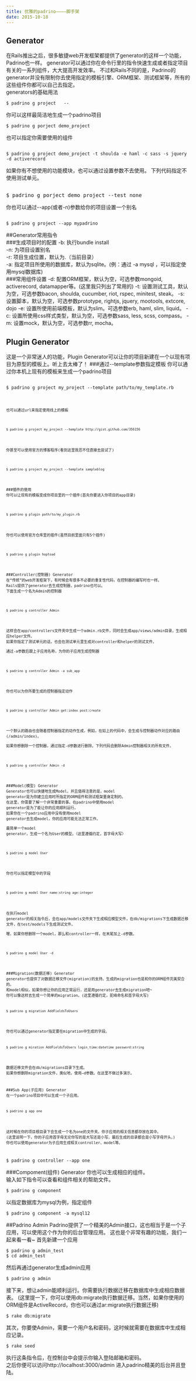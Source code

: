 ```yaml
---
title: 优雅的padrino————脚手架
date: 2015-10-18
---
```

## Generator
在Rails推出之后，很多敏捷web开发框架都提供了generator的这样一个功能，Padrino也一样。
generator可以通过你在命令行里的指令快速生成或者指定项目有关的一系列组件，大大提高开发效率。
不过和Rails不同的是，Padrino的generator并没有限制你去使用指定的模板引擎、ORM框架、测试框架等，所有的这些组件你都可以自己去指定。  
generators的基础用法
<pre><code>$ padrino g project <the_app_name> </path/to/create/app> --<component-name><value>
</code></pre>

你可以这样最简洁地生成一个padrino项目
<pre><code>$ padrino g porject demo_project
</code></pre>

也可以指定你需要使用的组件
<pre><code>
$ padrino g project demo_project -t shoulda -e haml -c sass -s jquery -d activerecord
</code></pre>

如果你有不想使用的功能模块，也可以通过设置参数不去使用。
下列代码指定不使用测试单元。
<pre></code>
$ padrino g porject demo_project --test none
</code></pre>

你也可以通过--app(或者-n)参数给你的项目设置一个别名
<pre><code>
$ padrino g project --app mypadrino
</code></pre>

##Generator常用指令  
###生成项目时的配置
-b: 执行bundle install  
-n: 为项目设置别名  
-r: 项目生成位置，默认为.（当前目录）  
-a: 指定项目所使用的数据库，默认为sqlite。(例：通过 -a mysql ，可以指定使用mysql数据库)  
###常用组件设置
-d: 配置ORM框架，默认为空，可选参数mongoid, activerecord, datamapper等。(这里我只列出了常用的)
-t: 设置测试工具，默认为空，可选参数bacon, shoulda, cucumber, riot, rspec, minitest, steak。
-s: 设置脚本，默认为空，可选参数prototype, rightjs, jquery, mootools, extcore, dojo
-e: 设置所使用前端模板，默认为slim。可选参数erb, haml, slim, liquid。
-c: 设置所使用css样式类型，默认为空，可选参数sass, less, scss, compass。
-m: 设置mock，默认为空，可选参数rr, mocha。

## Plugin Generator
这是一个非常迷人的功能，Plugin Generator可以让你的项目新建在一个以现有项目为原型的模板上。听上去太棒了！
###通过--template参数指定模板
你可以通过你本机上现有的模板来生成一个padrino项目
<pre><code>
$ padrino g project my_project --template path/to/my_template.rb
</pre><code>

也可以通过url来指定使用线上的模板
<pre><code>
$ padrino g project my_project --template http://gist.github.com/356156
</code></pre>

你甚至可以使用官方的博客程序(看到这里我忍不住直接去尝试了)
<pre><code>
$ padrino g project my_project --template sampleblog
</code></pre>

###插件的使用
你可以让现有的模板变成你项目里的一个插件(首先你要进入你项目的app目录)
<pre><code>
$ padrino g plugin path/to/my_plugin.rb
</code></pre>

你也可以使用官方仓库里的插件(虽然目前里面只有5个插件)
<pre><code>
$ padrino g plugin hoptoad
</code></pre>

###Controller(控制器) Generator
在“传统”的web开发框架下，有时候会有很多不必要的重复性代码，在控制器的编写时也一样。
Rails提供了generator去生成控制器，padrino也可以。
下面生成一个名为Admin的控制器
<pre><code>
$ padrino g controller Admin
</code></pre>
这样会在app/controllers文件夹中生成一个admin.rb文件，同时会生成app/views/admin目录，生成相应helper文件。
如果你指定了测试单元的话，也会在测试单元里生成对controller和helper的测试文件。  
通过-a参数后跟上子应用名称，为你的子应用生成控制器
<pre><code>
$ padrino g controller Admin -a sub_app
</code></pre>
你也可以为你所要生成的控制器指定动作
<pre><code>
$ padrino g controller Admin get:index post:create
</code></pre>
一个默认的路由也会随着控制器指定的动作生成，例如，在如上的代码中，会生成与控制器动作对应的路由(/admin/index)。  
如果你想删除一个控制器，通过指定-d参数进行删除。下列代码会删除Admin控制器相关的所有文件。
<pre><code>
$ padrino g controller Admin -d
</code></pre>

###Model(模型) Generator
Generator也可以快捷地生成Model，并且值得注意的是，model generator是为你建立应用时所指定的ORM组件和测试框架量身定制的。
在这里，你需要了解一个非常重要的事。在padrino中使用model generator是为了能让你的应用顺利运行。
如果你在一个padrino应用中没有使用model generator去生成model，你的应用可能无法正常工作。  
最简单一个model generator，生成一个名为User的模型。（这里遵循约定，首字母大写）
<pre><code>
$ padrino g model User
</code></pre>
你也可以指定模型中的字段
<pre><code>
$ padrino g model User name:string age:integer
</code></pre>
在执行model generator的相关指令后，会在app/models文件夹下生成相应模型文件，在db/migrations下生成数据迁移文件，在test/models下生成测试文件。  
喔，如果你想删除一个model，那么和controller一样，在末尾加上-d参数。
<pre><code>
$ padrino g model User -d
</code></pre>

###Migration(数据迁移) Generator
generator也提供了对数据迁移文件(migration)的支持。生成的migration也是和你的ORM组件完美契合的。
和model相似，如果你想让你的应用正常运行，还是用generator去生成migration吧~
你可以像这样去生成一个简单的migration。(这里遵循约定，驼峰命名和首字母大写)
<pre><code>$ padrino g migration AddFieldsToUsers
</code></pre>
你也可以通过generator指定要在migration中生成的字段。
<pre><code>$ padrino g miration AddFieldsToUsers login_time:datetime password:string
</code></pre>
数据迁移文件会在db/migrations目录下生成。
如果你想删除migration文件，类似地，使用—d参数。在这里不做过多演示。

###Sub App(子应用) Generator
在一个padrino项目中可以生成一个子应用。
<pre><code>$ padrino g app one
</code></pre>
这时候在你的项目根目录下会生成一个名为one的文件夹。你子应用的相关信息都存放在其中。
(这里说明一下，你的子应用首字母无论你写的是大写还是小写，最后生成的目录都会是小写字母开头。)
你也可以使用generator为子应用生成相关controller、model等。
<pre></code>$ padrino g controller --app one
</code></pre>
###Compoment(组件) Generator
你也可以生成相应的组件。  
输入如下指令可以查看和组件相关的帮助文件。
<pre><code>$ padrino g component
</code></pre>
以指定数据库为mysql为例，指定组件
<pre><code>$ padrino g component -a mysql12
</code></pre>

##Padrino Admin
Padrino提供了一个精美的Admin接口，这也相当于是一个子应用，可以使用这个作为你的后台管理应用。
这也是个非常有趣的功能，我们一起来看一看~
首先新建一个应用
<pre><code>$ padrino g admin_test  
$ cd admin_test
</code></pre>
然后再通过generator生成admin应用
<pre><code>$ padrino g admin
</code></pre>
接下来，想让admin能顺利运行。你需要执行数据迁移在数据库中生成相应数据表。
(这里提一下，你可以使用db:migrate执行数据迁移。当然，如果你使用的ORM组件是ActiveRecord，你也可以通过ar:migrate执行数据迁移)
<pre><code>$ rake db:migrate
</code></pre>
其次，你要使Admin，需要一个用户名和密码，这时候就需要在数据库中生成相应记录。
<pre><code>$ rake seed
</code></pre>
执行这条指令后，在控制台中会提示你输入登陆邮箱和密码。  
之后你便可以访问http://localhost:3000/admin 进入padrino精美的后台并且登陆。

<!-- ##Helpers
padrino为前端页面提供了各种各样的Helpers，极大程度上便利了应用的开发。
###Output Helpers
Output Helpers能在前台页面中数据的展示、抓取和管理中起到 -->
